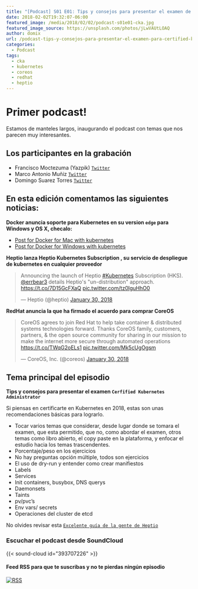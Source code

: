 ```yaml
---
title: "[Podcast] S01 E01: Tips y consejos para presentar el examen de CKA"
date: 2018-02-02T19:32:07-06:00
featured_image: /media/2018/02/02/podcast-s01e01-cka.jpg
featured_image_source: https://unsplash.com/photos/jLwVAUtLOAQ
author: domix
url: /podcast-tips-y-consejos-para-presentar-el-examen-para-certified-kubernetes-administrator-cka/
categories:
  - Podcast
tags:
  - cka
  - kubernetes
  - coreos
  - redhat
  - heptio
---
```


# Primer podcast!

Estamos de manteles largos, inaugurando el podcast con temas que nos parecen muy interesantes.

## Los participantes en la grabación

* Francisco Moctezuma (Yazpik) [`Twitter`](https://twitter.com/yazpik)
* Marco Antonio Muñiz [`Twitter`](https://twitter.com/_markox)
* Domingo Suarez Torres [`Twitter`](https://twitter.com/domix)

## En esta edición comentamos las siguientes noticias:

**Docker anuncia soporte para Kubernetes en su version `edge` para Windows y OS X, checalo:**

* [Post for Docker for Mac with kubernetes][1]
* [Post for Docker for Windows with kubernetes][2]

**Heptio lanza Heptio Kubernetes Subscription , su servicio de despliegue de kubernetes en cualquier proveedor**

<blockquote class="twitter-tweet" data-cards="hidden" data-lang="en"><p lang="en" dir="ltr">Announcing the launch of Heptio <a href="https://twitter.com/hashtag/Kubernetes?src=hash&amp;ref_src=twsrc%5Etfw">#Kubernetes</a> Subscription (HKS). <a href="https://twitter.com/errbear3?ref_src=twsrc%5Etfw">@errbear3</a> details Heptio&#39;s &quot;un-distribution&quot; approach. <a href="https://t.co/7D15GcFXaQ">https://t.co/7D15GcFXaQ</a> <a href="https://t.co/tz0IguHhO0">pic.twitter.com/tz0IguHhO0</a></p>&mdash; Heptio (@heptio) <a href="https://twitter.com/heptio/status/958401966652186625?ref_src=twsrc%5Etfw">January 30, 2018</a></blockquote> <script async src="https://platform.twitter.com/widgets.js" charset="utf-8"></script> 

**RedHat anuncia la que ha firmado el acuerdo para comprar CoreOS**

<blockquote class="twitter-tweet" data-cards="hidden" data-lang="en"><p lang="en" dir="ltr">CoreOS agrees to join Red Hat to help take container &amp; distributed systems technologies forward. Thanks CoreOS family, customers, partners, &amp; the open source community for sharing in our mission to make the internet more secure through automated operations <a href="https://t.co/TWqG2oELs1">https://t.co/TWqG2oELs1</a> <a href="https://t.co/Mk5cUgOgsm">pic.twitter.com/Mk5cUgOgsm</a></p>&mdash; CoreOS, Inc. (@coreos) <a href="https://twitter.com/coreos/status/958450533278269440?ref_src=twsrc%5Etfw">January 30, 2018</a></blockquote> <script async src="https://platform.twitter.com/widgets.js" charset="utf-8"></script> 

## Tema principal del episodio

**Tips y consejos para presentar el examen `Cerfified Kubernetes Administrator`**


Si piensas en certificarte en Kubernetes en 2018, estas son unas recomendaciones básicas para lograrlo.
           
* Tocar varios temas que considerar, desde lugar donde se tomara el examen, que esta permitido, que no, como abordar el examen, otros temas como libro abierto, el copy paste en la plataforma, y enfocar el estudio hacia los temas trascendentes.
* Porcentaje/peso en los ejercicios
* No hay preguntas opción múltiple, todos son ejercicios
* El uso de dry-run y entender como crear manifiestos
* Labels
* Services
* Init containers, busybox, DNS querys
* Daemonsets
* Taints
* pv/pvc’s
* Env vars/ secrets
* Operaciones del cluster de etcd 

No olvides revisar esta [`Excelente guía de la gente de Heptio`][3]

### Escuchar el podcast desde SoundCloud

{{< sound-cloud id="393707226" >}}

#### Feed RSS para que te suscribas y no te pierdas ningún episodio

[![RSS](/RSS_Feed_Icon.jpg)](http://feeds.soundcloud.com/users/soundcloud:users:393589416/sounds.rss)


[1]: https://blog.docker.com/2018/01/docker-mac-kubernetes/
[2]: https://blog.docker.com/2018/01/docker-windows-desktop-now-kubernetes/
[3]: https://blog.heptio.com/how-heptio-engineers-ace-the-certified-kubernetes-administrator-exam-93d20af32557